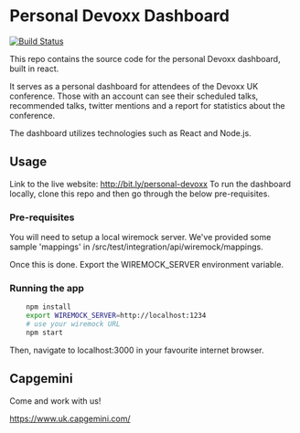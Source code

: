 # Personal Devoxx Dashboard
[![Build Status](https://travis-ci.org/Capgemini-AIE/mydevoxx-dashboard.svg?branch=master)](https://travis-ci.org/Capgemini-AIE/mydevoxx-dashboard)

This repo contains the source code for the personal Devoxx dashboard, built in react.

It serves as a personal dashboard for attendees of the Devoxx UK conference. Those with an account can see their scheduled talks, recommended talks, twitter mentions and a report for statistics about the conference.

The dashboard utilizes technologies such as React and Node.js.

## Usage
Link to the live website: http://bit.ly/personal-devoxx
To run the dashboard locally, clone this repo and then go through the below pre-requisites.

### Pre-requisites
You will need to setup a local wiremock server. We've provided some sample 'mappings'
in /src/test/integration/api/wiremock/mappings.

Once this is done. Export the WIREMOCK_SERVER environment variable.

### Running the app

```bash
    npm install
    export WIREMOCK_SERVER=http://localhost:1234
    # use your wiremock URL
    npm start
```

Then, navigate to localhost:3000 in your favourite internet browser.

## Capgemini

Come and work with us!

https://www.uk.capgemini.com/
